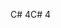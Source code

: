 <span data-ttu-id="c2678-101">C# 4</span><span class="sxs-lookup"><span data-stu-id="c2678-101">C# 4</span></span>
